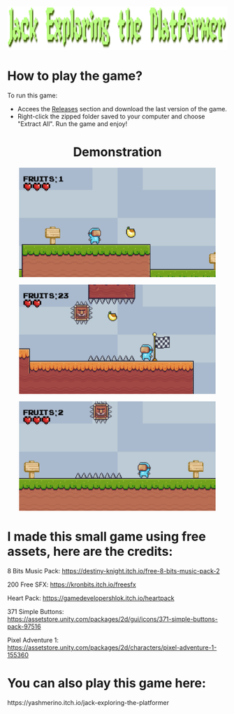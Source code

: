 <p align="center"><img src="demo/Logo.png" alt="jetp logo" height=100 width=1000></p>
  
# How to play the game?

<p>To run this game: </p> 

* Accees the <a href="https://github.com/Yashmerino/J-E-T-P/releases">Releases</a> section and download the last version of the game.
* Right-click the zipped folder saved to your computer and choose "Extract All". Run the game and enjoy!

<h1 align="center"><strong>Demonstration</strong></h1>
<p align="center"><img src="demo/screenshot1.png" height=250 width=450></p>
<p align="center"><img src="demo/screenshot3.png" height=250 width=450></p>
<p align="center"><img src="demo/screenshot2.png" height=250 width=450></p>

<h1><strong>I made this small game using free assets, here are the credits:</strong></h1>

8 Bits Music Pack: https://destiny-knight.itch.io/free-8-bits-music-pack-2

200 Free SFX: https://kronbits.itch.io/freesfx

Heart Pack: https://gamedevelopershlok.itch.io/heartpack

371 Simple Buttons: https://assetstore.unity.com/packages/2d/gui/icons/371-simple-buttons-pack-97516

Pixel Adventure 1: https://assetstore.unity.com/packages/2d/characters/pixel-adventure-1-155360

<h1><strong>You can also play this game here:</strong></h1>  https://yashmerino.itch.io/jack-exploring-the-platformer
